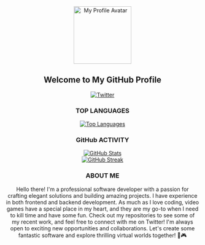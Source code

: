 <!-- Profile Header -->
<div align="center">
    <img src="https://avatars.githubusercontent.com/u/52674147" alt="My Profile Avatar" width="150px">
    <h2>Welcome to My GitHub Profile</h2>
    <a href="https://twitter.com/OfficialAhmed0">
        <img src="https://img.shields.io/badge/-Twitter-1DA1F2?style=flat&logo=Twitter&logoColor=white&link=YOUR_TWITTER_PROFILE_URL" alt="Twitter">
    </a>
</div>

<div align="center">
      <h3>TOP LANGUAGES</h3>
    <a href="https://github.com/officialahmed">
        <img src="https://github-readme-stats.vercel.app/api/top-langs/?username=Officialahmed&hide=QML&layout=compact&langs_count=6" alt="Top Languages">
    </a>
</div>

<!-- GitHub Contributions and Top Languages -->
<div align="center">
    <h3>GitHub ACTIVITY</h3>
    <a href="https://github.com/OfficialAhmed?tab=repositories&q=&type=&language=&sort=stargazers">
        <img src="https://github-readme-stats.vercel.app/api?username=Officialahmed&show_icons=true&theme=tokyonight" alt="GitHub Stats">
    </a>
</div>

<!-- GitHub Stats and Streak -->
<div align="center">
    <a href="https://streak-stats.demolab.com/?user=OfficiAlahmed">
        <img src="https://streak-stats.demolab.com/?user=OfficiAlahmed" alt="GitHub Streak">
    </a>
</div>

<!-- About Me -->
<div align="center">
    <h3>ABOUT ME</h3>
    <p>
        Hello there! I'm a professional software developer with a passion for crafting elegant solutions and building amazing projects. I have experience in both frontend and backend development.
        As much as I love coding, video games have a special place in my heart, and they are my go-to when I need to kill time and have some fun. 
        Check out my repositories to see some of my recent work, and feel free to connect with me on Twitter! I'm always open to exciting new opportunities and collaborations.
        Let's create some fantastic software and explore thrilling virtual worlds together! 🚀🎮
    </p>
</div>
